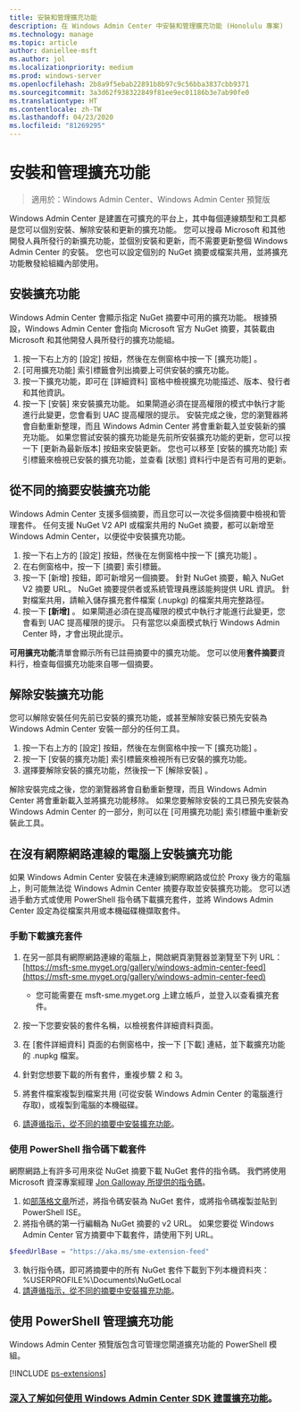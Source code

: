 ```yaml
---
title: 安裝和管理擴充功能
description: 在 Windows Admin Center 中安裝和管理擴充功能 (Honolulu 專案)
ms.technology: manage
ms.topic: article
author: daniellee-msft
ms.author: jol
ms.localizationpriority: medium
ms.prod: windows-server
ms.openlocfilehash: 2b8a9f5ebab22891b8b97c9c56bba3837cbb9371
ms.sourcegitcommit: 3a3d62f938322849f81ee9ec01186b3e7ab90fe0
ms.translationtype: HT
ms.contentlocale: zh-TW
ms.lasthandoff: 04/23/2020
ms.locfileid: "81269295"
---
```

# <a name="install-and-manage-extensions"></a>安裝和管理擴充功能

>適用於：Windows Admin Center、Windows Admin Center 預覽版

Windows Admin Center 是建置在可擴充的平台上，其中每個連線類型和工具都是您可以個別安裝、解除安裝和更新的擴充功能。 您可以搜尋 Microsoft 和其他開發人員所發行的新擴充功能，並個別安裝和更新，而不需要更新整個 Windows Admin Center 的安裝。 您也可以設定個別的 NuGet 摘要或檔案共用，並將擴充功能散發給組織內部使用。

## <a name="installing-an-extension"></a>安裝擴充功能

Windows Admin Center 會顯示指定 NuGet 摘要中可用的擴充功能。 根據預設，Windows Admin Center 會指向 Microsoft 官方 NuGet 摘要，其裝載由 Microsoft 和其他開發人員所發行的擴充功能組。

1. 按一下右上方的 [設定]  按鈕，然後在左側窗格中按一下 [擴充功能]  。 
2. [可用擴充功能]  索引標籤會列出摘要上可供安裝的擴充功能。
3. 按一下擴充功能，即可在 [詳細資料]  窗格中檢視擴充功能描述、版本、發行者和其他資訊。
4. 按一下 [安裝]  來安裝擴充功能。 如果閘道必須在提高權限的模式中執行才能進行此變更，您會看到 UAC 提高權限的提示。 安裝完成之後，您的瀏覽器將會自動重新整理，而且 Windows Admin Center 將會重新載入並安裝新的擴充功能。 如果您嘗試安裝的擴充功能是先前所安裝擴充功能的更新，您可以按一下 [更新為最新版本]  按鈕來安裝更新。 您也可以移至 [安裝的擴充功能]  索引標籤來檢視已安裝的擴充功能，並查看 [狀態]  資料行中是否有可用的更新。

## <a name="installing-extensions-from-a-different-feed"></a>從不同的摘要安裝擴充功能

Windows Admin Center 支援多個摘要，而且您可以一次從多個摘要中檢視和管理套件。 任何支援 NuGet V2 API 或檔案共用的 NuGet 摘要，都可以新增至 Windows Admin Center，以便從中安裝擴充功能。

1. 按一下右上方的 [設定]  按鈕，然後在左側窗格中按一下 [擴充功能]  。
2. 在右側窗格中，按一下 [摘要]  索引標籤。
3. 按一下 [新增]  按鈕，即可新增另一個摘要。 針對 NuGet 摘要，輸入 NuGet V2 摘要 URL。 NuGet 摘要提供者或系統管理員應該能夠提供 URL 資訊。 針對檔案共用，請輸入儲存擴充套件檔案 (.nupkg) 的檔案共用完整路徑。
4. 按一下 **[新增]** 。 如果閘道必須在提高權限的模式中執行才能進行此變更，您會看到 UAC 提高權限的提示。 只有當您以桌面模式執行 Windows Admin Center 時，才會出現此提示。

**可用擴充功能**清單會顯示所有已註冊摘要中的擴充功能。 您可以使用**套件摘要**資料行，檢查每個擴充功能來自哪一個摘要。

## <a name="uninstalling-an-extension"></a>解除安裝擴充功能

您可以解除安裝任何先前已安裝的擴充功能，或甚至解除安裝已預先安裝為 Windows Admin Center 安裝一部分的任何工具。

1. 按一下右上方的 [設定]  按鈕，然後在左側窗格中按一下 [擴充功能]  。 
2. 按一下 [安裝的擴充功能]  索引標籤來檢視所有已安裝的擴充功能。
3. 選擇要解除安裝的擴充功能，然後按一下 [解除安裝]  。

解除安裝完成之後，您的瀏覽器將會自動重新整理，而且 Windows Admin Center 將會重新載入並將擴充功能移除。 如果您要解除安裝的工具已預先安裝為 Windows Admin Center 的一部分，則可以在 [可用擴充功能]  索引標籤中重新安裝此工具。

## <a name="installing-extensions-on-a-computer-without-internet-connectivity"></a>在沒有網際網路連線的電腦上安裝擴充功能

如果 Windows Admin Center 安裝在未連線到網際網路或位於 Proxy 後方的電腦上，則可能無法從 Windows Admin Center 摘要存取並安裝擴充功能。 您可以透過手動方式或使用 PowerShell 指令碼下載擴充套件，並將 Windows Admin Center 設定為從檔案共用或本機磁碟機擷取套件。

### <a name="manually-downloading-extension-packages"></a>手動下載擴充套件

1. 在另一部具有網際網路連線的電腦上，開啟網頁瀏覽器並瀏覽至下列 URL：[https://msft-sme.myget.org/gallery/windows-admin-center-feed](https://msft-sme.myget.org/gallery/windows-admin-center-feed) 

   * 您可能需要在 msft-sme.myget.org 上建立帳戶，並登入以查看擴充套件。

2. 按一下您要安裝的套件名稱，以檢視套件詳細資料頁面。
3. 在 [套件詳細資料] 頁面的右側窗格中，按一下 [下載]  連結，並下載擴充功能的 .nupkg 檔案。
4. 針對您想要下載的所有套件，重複步驟 2 和 3。
5. 將套件檔案複製到檔案共用 (可從安裝 Windows Admin Center 的電腦進行存取)，或複製到電腦的本機磁碟。
6. [請遵循指示，從不同的摘要中安裝擴充功能](#installing-extensions-from-a-different-feed)。

### <a name="downloading-packages-with-a-powershell-script"></a>使用 PowerShell 指令碼下載套件

網際網路上有許多可用來從 NuGet 摘要下載 NuGet 套件的指令碼。 我們將使用 Microsoft 資深專案經理 [Jon Galloway 所提供的指令碼](https://weblogs.asp.net/jongalloway/downloading-a-local-nuget-repository-with-powershell)。

1. 如[部落格文章](https://weblogs.asp.net/jongalloway/downloading-a-local-nuget-repository-with-powershell)所述，將指令碼安裝為 NuGet 套件，或將指令碼複製並貼到 PowerShell ISE。
2. 將指令碼的第一行編輯為 NuGet 摘要的 v2 URL。 如果您要從 Windows Admin Center 官方摘要中下載套件，請使用下列 URL。

```powershell
$feedUrlBase = "https://aka.ms/sme-extension-feed"
```

3. 執行指令碼，即可將摘要中的所有 NuGet 套件下載到下列本機資料夾：%USERPROFILE%\Documents\NuGetLocal
4. [請遵循指示，從不同的摘要中安裝擴充功能](#installing-extensions-from-a-different-feed)。

## <a name="manage-extensions-with-powershell"></a>使用 PowerShell 管理擴充功能

Windows Admin Center 預覽版包含可管理您閘道擴充功能的 PowerShell 模組。

[!INCLUDE [ps-extensions](../includes/ps-extensions.md)]

### <a name="learn-more-about-building-an-extension-with-the-windows-admin-center-sdk"></a>[深入了解如何使用 Windows Admin Center SDK 建置擴充功能](../extend/extensibility-overview.md)。